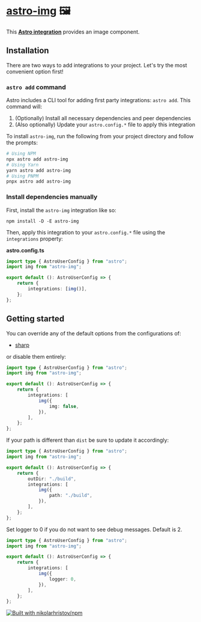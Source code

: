 # [astro-img] 🖼️

This **[Astro integration][astro-integration]** provides an image component.

## Installation

There are two ways to add integrations to your project. Let's try the most
convenient option first!

### `astro add` command

Astro includes a CLI tool for adding first party integrations: `astro add`. This
command will:

1. (Optionally) Install all necessary dependencies and peer dependencies
2. (Also optionally) Update your `astro.config.*` file to apply this integration

To install `astro-img`, run the following from your project directory and follow
the prompts:

```sh
# Using NPM
npx astro add astro-img
# Using Yarn
yarn astro add astro-img
# Using PNPM
pnpx astro add astro-img
```

### Install dependencies manually

First, install the `astro-img` integration like so:

```
npm install -D -E astro-img
```

Then, apply this integration to your `astro.config.*` file using the
`integrations` property:

**astro.config.ts**

```ts
import type { AstroUserConfig } from "astro";
import img from "astro-img";

export default (): AstroUserConfig => {
	return {
		integrations: [img()],
	};
};
```

## Getting started

You can override any of the default options from the configurations of:

-   [sharp](src/options/img.ts)

or disable them entirely:

```ts
import type { AstroUserConfig } from "astro";
import img from "astro-img";

export default (): AstroUserConfig => {
	return {
		integrations: [
			img({
				img: false,
			}),
		],
	};
};
```

If your path is different than `dist` be sure to update it accordingly:

```ts
import type { AstroUserConfig } from "astro";
import img from "astro-img";

export default (): AstroUserConfig => {
	return {
		outDir: "./build",
		integrations: [
			img({
				path: "./build",
			}),
		],
	};
};
```

Set logger to 0 if you do not want to see debug messages. Default is 2.

```ts
import type { AstroUserConfig } from "astro";
import img from "astro-img";

export default (): AstroUserConfig => {
	return {
		integrations: [
			img({
				logger: 0,
			}),
		],
	};
};
```

[astro-img]: https://npmjs.org/astro-img
[astro-integration]: https://docs.astro.build/en/guides/integrations-guide/

[![Built with nikolarhristov/npm](https://raw.githubusercontent.com/nikolarhristov/npm/main/.github/img/favicon-16x16.png)](https://github.com/NikolaRHristov/npm)
